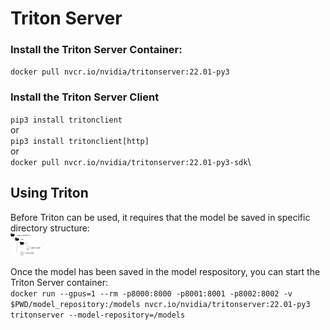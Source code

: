 # Triton Server

### Install the Triton Server Container:
`docker pull nvcr.io/nvidia/tritonserver:22.01-py3`

### Install the Triton Server Client
`pip3 install tritonclient`\
  or\
`pip3 install tritonclient[http]`\
  or\
`docker pull nvcr.io/nvidia/tritonserver:22.01-py3-sdk`\

## Using Triton
Before Triton can be used, it requires that the model be saved in specific directory structure:\
<img src="https://github.com/JustinBurg/triton_server/blob/main/triton_model_repository_layout.png" width="48">

Once the model has been saved in the model respository, you can start the Triton Server container:\
`docker run --gpus=1 --rm -p8000:8000 -p8001:8001 -p8002:8002 -v $PWD/model_repository:/models nvcr.io/nvidia/tritonserver:22.01-py3 tritonserver --model-repository=/models`

